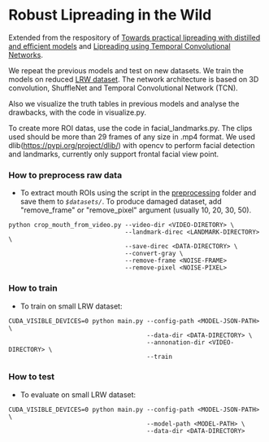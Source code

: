 # Robust Lipreading in the Wild

Extended from the respository of [Towards practical lipreading with distilled and efficient models](https://sites.google.com/view/audiovisual-speech-recognition#h.p_f7ihgs_dULaj) and [Lipreading using Temporal Convolutional Networks](https://sites.google.com/view/audiovisual-speech-recognition#h.p_jP6ptilqb75s). 

We repeat the previous models and test on new datasets. We train the models on reduced [LRW dataset](http://www.robots.ox.ac.uk/~vgg/data/lip_reading/lrw1.html). The network architecture is based on 3D convolution, ShuffleNet and Temporal Convolutional Network (TCN). 


Also we visualize the truth tables in previous models and analyse the drawbacks, with the code in visualize.py. 

To create more ROI datas, use the code in facial_landmarks.py.  The clips used should be more than 29 frames of any size in .mp4 format.  We used dlib(https://pypi.org/project/dlib/) with opencv to perform facial detection and landmarks, currently only support frontal facial view point.  


### How to preprocess raw data

* To extract mouth ROIs using the script in the [preprocessing](./preprocessing) folder and save them to *`$datasets/`*. To produce damaged dataset, add "remove_frame" or "remove_pixel" argument (usually 10, 20, 30, 50).

```Shell
python crop_mouth_from_video.py --video-dir <VIDEO-DIRETORY> \
                                --landmark-direc <LANDMARK-DIRECTORY> \
                                --save-direc <DATA-DIRECTORY> \
                                --convert-gray \
                                --remove-frame <NOISE-FRAME>
                                --remove-pixel <NOISE-PIXEL>
```

### How to train

* To train on small LRW dataset:

```Shell
CUDA_VISIBLE_DEVICES=0 python main.py --config-path <MODEL-JSON-PATH> \
                                      --data-dir <DATA-DIRECTORY> \
                                      --annonation-dir <VIDEO-DIRECTORY> \
                                      --train
```


### How to test

* To evaluate on small LRW dataset:

```Shell
CUDA_VISIBLE_DEVICES=0 python main.py --config-path <MODEL-JSON-PATH> \
                                      --model-path <MODEL-PATH> \
                                      --data-dir <DATA-DIRECTORY>
```

